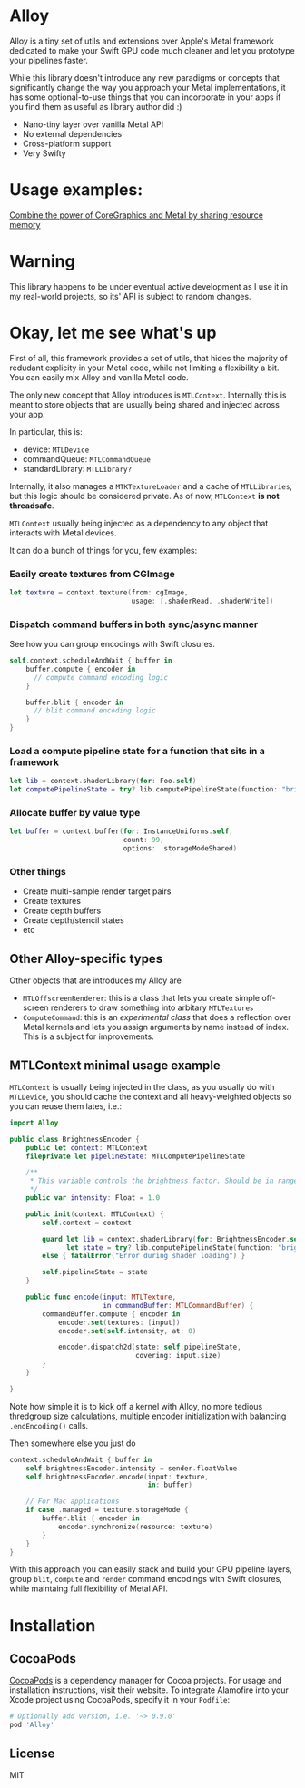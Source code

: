 # Alloy

Alloy is a tiny set of utils and extensions over Apple's Metal framework dedicated to make your Swift GPU code much cleaner and let you prototype your pipelines faster.

While this library doesn't introduce any new paradigms or concepts that significantly change the way you approach your Metal implementations, it has some optional-to-use things that you can incorporate in your apps if you find them as useful as library author did :)

- Nano-tiny layer over vanilla Metal API
- No external dependencies
- Cross-platform support
- Very Swifty

# Usage examples:

[Combine the power of CoreGraphics and Metal by sharing resource memory](https://medium.com/@s1ddok/combine-the-power-of-coregraphics-and-metal-by-sharing-resource-memory-eabb4c1be615)

# Warning

This library happens to be under eventual active development as I use it in my real-world projects, so its' API is subject to random changes.

# Okay, let me see what's up

First of all, this framework provides a set of utils, that hides the majority of redudant explicity in your Metal code, while not limiting a flexibility a bit. You can easily mix Alloy and vanilla Metal code.

The only new concept that Alloy introduces is `MTLContext`. Internally this is meant to store objects that are usually being shared and injected across your app.

In particular, this is:
- device: `MTLDevice`
- commandQueue: `MTLCommandQueue`
- standardLibrary: `MTLLibrary?`

Internally, it also manages a `MTKTextureLoader` and a cache of `MTLLibraries`, but this logic should be considered private. As of now, `MTLContext` **is not threadsafe**.

`MTLContext` usually being injected as a dependency to any object that interacts with Metal devices.

It can do a bunch of things for you, few examples:

### Easily create textures from CGImage
```swift
let texture = context.texture(from: cgImage,
                              usage: [.shaderRead, .shaderWrite])
```

### Dispatch command buffers in both sync/async manner

See how you can group encodings with Swift closures.

```swift
self.context.scheduleAndWait { buffer in
    buffer.compute { encoder in
      // compute command encoding logic
    }

    buffer.blit { encoder in
      // blit command encoding logic
    }
}
```

### Load a compute pipeline state for a function that sits in a framework
```swift
let lib = context.shaderLibrary(for: Foo.self)
let computePipelineState = try? lib.computePipelineState(function: "brightness")
```

### Allocate buffer by value type

```swift
let buffer = context.buffer(for: InstanceUniforms.self,
                            count: 99,
                            options: .storageModeShared)
```

### Other things
- Create multi-sample render target pairs
- Create textures
- Create depth buffers
- Create depth/stencil states
- etc

## Other Alloy-specific types

Other objects that are introduces my Alloy are

- `MTLOffscreenRenderer`: this is a class that lets you create simple off-screen renderers to draw something into arbitary `MTLTextures`
- `ComputeCommand`: this is an *experimental class* that does a reflection over Metal kernels and lets you assign arguments by name instead of index. This is a subject for improvements.

## MTLContext minimal usage example

`MTLContext` is usually being injected in the class, as you usually do with `MTLDevice`, you should cache the context and all heavy-weighted objects so you can reuse them lates, i.e.:

```swift
import Alloy

public class BrightnessEncoder {
    public let context: MTLContext
    fileprivate let pipelineState: MTLComputePipelineState

    /**
     * This variable controls the brightness factor. Should be in range of -1.0...1.0
     */
    public var intensity: Float = 1.0

    public init(context: MTLContext) {
        self.context = context

        guard let lib = context.shaderLibrary(for: BrightnessEncoder.self),
              let state = try? lib.computePipelineState(function: "brightness")
        else { fatalError("Error during shader loading") }

        self.pipelineState = state
    }

    public func encode(input: MTLTexture,
                       in commandBuffer: MTLCommandBuffer) {
        commandBuffer.compute { encoder in
            encoder.set(textures: [input])
            encoder.set(self.intensity, at: 0)

            encoder.dispatch2d(state: self.pipelineState,
                               covering: input.size)
        }
    }

}
```

Note how simple it is to kick off a kernel with Alloy, no more tedious thredgroup size calculations, multiple encoder initialization with balancing `.endEncoding()` calls.

Then somewhere else you just do

```swift
context.scheduleAndWait { buffer in
    self.brightnessEncoder.intensity = sender.floatValue
    self.brightnessEncoder.encode(input: texture,
                                  in: buffer)

    // For Mac applications
    if case .managed = texture.storageMode {
        buffer.blit { encoder in
            encoder.synchronize(resource: texture)
        }
    }
}
```

With this approach you can easily stack and build your GPU pipeline layers, group `blit`, `compute` and `render` command encodings with Swift closures, while maintaing full flexibility of Metal API.

# Installation

## CocoaPods

[CocoaPods](https://cocoapods.org) is a dependency manager for Cocoa projects. For usage and installation instructions, visit their website. To integrate Alamofire into your Xcode project using CocoaPods, specify it in your `Podfile`:

```ruby
# Optionally add version, i.e. '~> 0.9.0'
pod 'Alloy'
```

License
----

MIT
